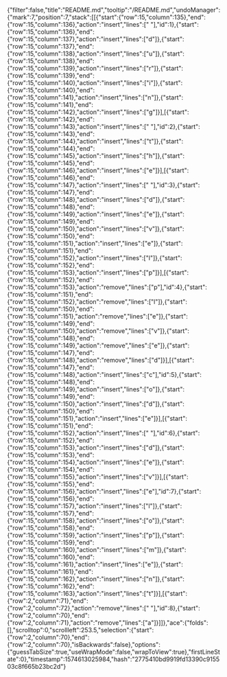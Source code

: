 {"filter":false,"title":"README.md","tooltip":"/README.md","undoManager":{"mark":7,"position":7,"stack":[[{"start":{"row":15,"column":135},"end":{"row":15,"column":136},"action":"insert","lines":[" "],"id":1},{"start":{"row":15,"column":136},"end":{"row":15,"column":137},"action":"insert","lines":["d"]},{"start":{"row":15,"column":137},"end":{"row":15,"column":138},"action":"insert","lines":["u"]},{"start":{"row":15,"column":138},"end":{"row":15,"column":139},"action":"insert","lines":["r"]},{"start":{"row":15,"column":139},"end":{"row":15,"column":140},"action":"insert","lines":["i"]},{"start":{"row":15,"column":140},"end":{"row":15,"column":141},"action":"insert","lines":["n"]},{"start":{"row":15,"column":141},"end":{"row":15,"column":142},"action":"insert","lines":["g"]}],[{"start":{"row":15,"column":142},"end":{"row":15,"column":143},"action":"insert","lines":[" "],"id":2},{"start":{"row":15,"column":143},"end":{"row":15,"column":144},"action":"insert","lines":["t"]},{"start":{"row":15,"column":144},"end":{"row":15,"column":145},"action":"insert","lines":["h"]},{"start":{"row":15,"column":145},"end":{"row":15,"column":146},"action":"insert","lines":["e"]}],[{"start":{"row":15,"column":146},"end":{"row":15,"column":147},"action":"insert","lines":[" "],"id":3},{"start":{"row":15,"column":147},"end":{"row":15,"column":148},"action":"insert","lines":["d"]},{"start":{"row":15,"column":148},"end":{"row":15,"column":149},"action":"insert","lines":["e"]},{"start":{"row":15,"column":149},"end":{"row":15,"column":150},"action":"insert","lines":["v"]},{"start":{"row":15,"column":150},"end":{"row":15,"column":151},"action":"insert","lines":["e"]},{"start":{"row":15,"column":151},"end":{"row":15,"column":152},"action":"insert","lines":["l"]},{"start":{"row":15,"column":152},"end":{"row":15,"column":153},"action":"insert","lines":["p"]}],[{"start":{"row":15,"column":152},"end":{"row":15,"column":153},"action":"remove","lines":["p"],"id":4},{"start":{"row":15,"column":151},"end":{"row":15,"column":152},"action":"remove","lines":["l"]},{"start":{"row":15,"column":150},"end":{"row":15,"column":151},"action":"remove","lines":["e"]},{"start":{"row":15,"column":149},"end":{"row":15,"column":150},"action":"remove","lines":["v"]},{"start":{"row":15,"column":148},"end":{"row":15,"column":149},"action":"remove","lines":["e"]},{"start":{"row":15,"column":147},"end":{"row":15,"column":148},"action":"remove","lines":["d"]}],[{"start":{"row":15,"column":147},"end":{"row":15,"column":148},"action":"insert","lines":["c"],"id":5},{"start":{"row":15,"column":148},"end":{"row":15,"column":149},"action":"insert","lines":["o"]},{"start":{"row":15,"column":149},"end":{"row":15,"column":150},"action":"insert","lines":["d"]},{"start":{"row":15,"column":150},"end":{"row":15,"column":151},"action":"insert","lines":["e"]}],[{"start":{"row":15,"column":151},"end":{"row":15,"column":152},"action":"insert","lines":[" "],"id":6},{"start":{"row":15,"column":152},"end":{"row":15,"column":153},"action":"insert","lines":["d"]},{"start":{"row":15,"column":153},"end":{"row":15,"column":154},"action":"insert","lines":["e"]},{"start":{"row":15,"column":154},"end":{"row":15,"column":155},"action":"insert","lines":["v"]}],[{"start":{"row":15,"column":155},"end":{"row":15,"column":156},"action":"insert","lines":["e"],"id":7},{"start":{"row":15,"column":156},"end":{"row":15,"column":157},"action":"insert","lines":["l"]},{"start":{"row":15,"column":157},"end":{"row":15,"column":158},"action":"insert","lines":["o"]},{"start":{"row":15,"column":158},"end":{"row":15,"column":159},"action":"insert","lines":["p"]},{"start":{"row":15,"column":159},"end":{"row":15,"column":160},"action":"insert","lines":["m"]},{"start":{"row":15,"column":160},"end":{"row":15,"column":161},"action":"insert","lines":["e"]},{"start":{"row":15,"column":161},"end":{"row":15,"column":162},"action":"insert","lines":["n"]},{"start":{"row":15,"column":162},"end":{"row":15,"column":163},"action":"insert","lines":["t"]}],[{"start":{"row":2,"column":71},"end":{"row":2,"column":72},"action":"remove","lines":[" "],"id":8},{"start":{"row":2,"column":70},"end":{"row":2,"column":71},"action":"remove","lines":["a"]}]]},"ace":{"folds":[],"scrolltop":0,"scrollleft":253.5,"selection":{"start":{"row":2,"column":70},"end":{"row":2,"column":70},"isBackwards":false},"options":{"guessTabSize":true,"useWrapMode":false,"wrapToView":true},"firstLineState":0},"timestamp":1574613025984,"hash":"2775410bd9919fd13390c915503c8f665b23bc2d"}